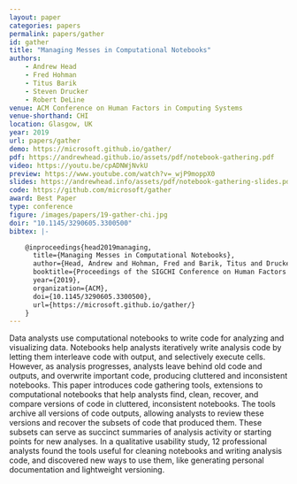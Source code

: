 ```yaml
---
layout: paper
categories: papers
permalink: papers/gather
id: gather
title: "Managing Messes in Computational Notebooks"
authors: 
    - Andrew Head
    - Fred Hohman
    - Titus Barik
    - Steven Drucker
    - Robert DeLine
venue: ACM Conference on Human Factors in Computing Systems
venue-shorthand: CHI
location: Glasgow, UK
year: 2019
url: papers/gather
demo: https://microsoft.github.io/gather/
pdf: https://andrewhead.github.io/assets/pdf/notebook-gathering.pdf
video: https://youtu.be/cpADNWjNvkU
preview: https://www.youtube.com/watch?v=_wjP9moppX0
slides: https://andrewhead.info/assets/pdf/notebook-gathering-slides.pdf
code: https://github.com/microsoft/gather
award: Best Paper
type: conference
figure: /images/papers/19-gather-chi.jpg
doir: "10.1145/3290605.3300500"
bibtex: |-

    @inproceedings{head2019managing,
      title={Managing Messes in Computational Notebooks},
      author={Head, Andrew and Hohman, Fred and Barik, Titus and Drucker, Steven M. and DeLine, Rob},
      booktitle={Proceedings of the SIGCHI Conference on Human Factors in Computing Systems},
      year={2019},
      organization={ACM},
      doi={10.1145/3290605.3300500},
      url={https://microsoft.github.io/gather/}
    }
---
```


Data analysts use computational notebooks to write code for analyzing and visualizing data. 
Notebooks help analysts iteratively write analysis code by letting them interleave code with output, and selectively execute cells.
However, as analysis progresses, analysts leave behind old code and outputs, and overwrite important code, producing cluttered and inconsistent notebooks. 
This paper introduces code gathering tools, extensions to computational notebooks that help analysts find, clean, recover, and compare versions of code in cluttered, inconsistent notebooks.
The tools archive all versions of code outputs, allowing analysts to review these versions and recover the subsets of code that produced them.
These subsets can serve as succinct summaries of analysis activity or starting points for new analyses.
In a qualitative usability study, 12 professional analysts found the tools useful for cleaning notebooks and writing analysis code, and discovered new ways to use them, like generating personal documentation and lightweight versioning.
